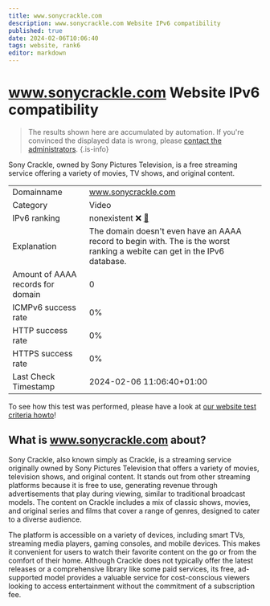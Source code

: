 ```yaml
---
title: www.sonycrackle.com
description: www.sonycrackle.com Website IPv6 compatibility
published: true
date: 2024-02-06T10:06:40
tags: website, rank6
editor: markdown
---
```


# www.sonycrackle.com Website IPv6 compatibility

> The results shown here are accumulated by automation. If you're convinced the displayed data is wrong, please [contact the administrators](/howto/chat). 
{.is-info}

Sony Crackle, owned by Sony Pictures Television, is a free streaming service offering a variety of movies, TV shows, and original content.


|   |   |
| - | - |
| Domainname | www.sonycrackle.com
| Category | Video |
| IPv6 ranking | nonexistent :x: [🔗](/howto/ranking) |
| Explanation | The domain doesn't even have an AAAA record to begin with. The is the worst ranking a webite can get in the IPv6 database. |
| Amount of AAAA records for domain | 0 |
| ICMPv6 success rate | 0%|
| HTTP success rate | 0% |
| HTTPS success rate | 0% |
| Last Check Timestamp | 2024-02-06 11:06:40+01:00 |

To see how this test was performed, please have a look at [our website test criteria howto](/howto/testcriteria/website)!


## What is www.sonycrackle.com about?
Sony Crackle, also known simply as Crackle, is a streaming service originally owned by Sony Pictures Television that offers a variety of movies, television shows, and original content. It stands out from other streaming platforms because it is free to use, generating revenue through advertisements that play during viewing, similar to traditional broadcast models. The content on Crackle includes a mix of classic shows, movies, and original series and films that cover a range of genres, designed to cater to a diverse audience.

The platform is accessible on a variety of devices, including smart TVs, streaming media players, gaming consoles, and mobile devices. This makes it convenient for users to watch their favorite content on the go or from the comfort of their home. Although Crackle does not typically offer the latest releases or a comprehensive library like some paid services, its free, ad-supported model provides a valuable service for cost-conscious viewers looking to access entertainment without the commitment of a subscription fee.


